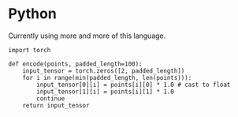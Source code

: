 # Python
Currently using more and more of this language.

```python{5-8}
import torch

def encode(points, padded_length=100):
    input_tensor = torch.zeros([2, padded_length])
    for i in range(min(padded_length, len(points))):
        input_tensor[0][i] = points[i][0] * 1.0 # cast to float
        input_tensor[1][i] = points[i][1] * 1.0
        continue
    return input_tensor
```